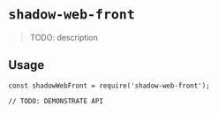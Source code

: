 # `shadow-web-front`

> TODO: description

## Usage

```
const shadowWebFront = require('shadow-web-front');

// TODO: DEMONSTRATE API
```
